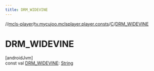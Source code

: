 ```yaml
---
title: DRM_WIDEVINE
---
```

//[mcls-player](../../../index.html)/[tv.mycujoo.mclsplayer.player.consts](../index.html)/[C](index.html)/[DRM_WIDEVINE](-d-r-m_-w-i-d-e-v-i-n-e.html)



# DRM_WIDEVINE



[androidJvm]\
const val [DRM_WIDEVINE](-d-r-m_-w-i-d-e-v-i-n-e.html): [String](https://kotlinlang.org/api/latest/jvm/stdlib/kotlin/-string/index.html)




